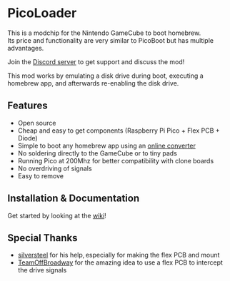 # PicoLoader
This is a modchip for the Nintendo GameCube to boot homebrew.\
Its price and functionality are very similar to PicoBoot but has multiple advantages.

Join the [Discord server](https://discord.gg/YtA9aU3BKZ) to get support and discuss the mod!

This mod works by emulating a disk drive during boot, executing a homebrew app, and afterwards re-enabling the disk drive.

## Features
- Open source
- Cheap and easy to get components (Raspberry Pi Pico + Flex PCB + Diode)
- Simple to boot any homebrew app using an [online converter](https://makeo.github.io/PicoLoader/converter/)
- No soldering directly to the GameCube or to tiny pads
- Running Pico at 200Mhz for better compatibility with clone boards
- No overdriving of signals
- Easy to remove

## Installation & Documentation
Get started by looking at the [wiki](https://github.com/makeo/PicoLoader/wiki/)!

## Special Thanks
- [silversteel](https://github.com/silverstee1) for his help, especially for making the flex PCB and mount
- [TeamOffBroadway](https://github.com/OffBroadway) for the amazing idea to use a flex PCB to intercept the drive signals
